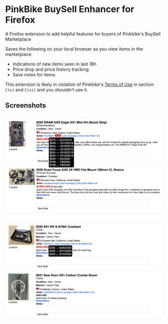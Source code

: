 # PinkBike BuySell Enhancer for Firefox

A Firefox extension to add helpful features for buyers of Pinkbike's BuySell Marketplace

Saves the following on your local browser as you view items in the marketplace:
- Indications of new items seen in last 18h
- Price drop and price history tracking
- Save notes for items

This extension is likely in violation of Pinkbike's [Terms of Use](https://www.pinkbike.com/about/legal/) in section `C(v)` and `C(vi)` and you shouldn't use it.

## Screenshots
![Demo of price overlay and price tracking](img/demo-1.png)

![Demo of price tracking without overlay](img/demo-2.png)